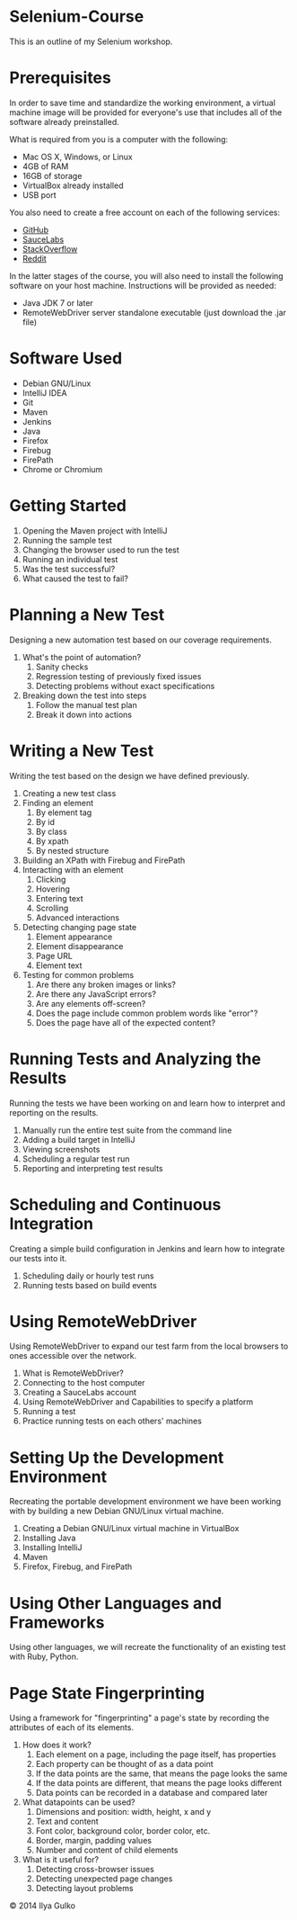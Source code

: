 Selenium-Course
===============
This is an outline of my Selenium workshop.

Prerequisites
=============
In order to save time and standardize the working environment, a virtual machine image will be provided for everyone's use that includes all of the software already preinstalled.

What is required from you is a computer with the following:

* Mac OS X, Windows, or Linux
* 4GB of RAM
* 16GB of storage
* VirtualBox already installed
* USB port

You also need to create a free account on each of the following services:

* [GitHub](http://www.github.com/)
* [SauceLabs](http://www.saucelabs.com/)
* [StackOverflow](http://www.stackoverflow.com/)
* [Reddit](http://www.reddit.com/)

In the latter stages of the course, you will also need to install the following software on your host machine. Instructions will be provided as needed:

* Java JDK 7 or later
* RemoteWebDriver server standalone executable (just download the .jar file)

Software Used
=============
* Debian GNU/Linux
* IntelliJ IDEA
* Git
* Maven
* Jenkins
* Java
* Firefox
* Firebug
* FirePath
* Chrome or Chromium

Getting Started
=============== 
1. Opening the Maven project with IntelliJ
2. Running the sample test
3. Changing the browser used to run the test
4. Running an individual test
5. Was the test successful?
6. What caused the test to fail?

Planning a New Test
===================
Designing a new automation test based on our coverage requirements.

1. What's the point of automation?
    1. Sanity checks
    2. Regression testing of previously fixed issues
    3. Detecting problems without exact specifications
2. Breaking down the test into steps
    1. Follow the manual test plan
    2. Break it down into actions

Writing a New Test
==================
Writing the test based on the design we have defined previously.

1. Creating a new test class
2. Finding an element
    1. By element tag
    2. By id
    3. By class
    4. By xpath
    5. By nested structure
3. Building an XPath with Firebug and FirePath
4. Interacting with an element
    1. Clicking
    2. Hovering
    3. Entering text
    4. Scrolling
    5. Advanced interactions
5. Detecting changing page state
    1. Element appearance
    2. Element disappearance
    3. Page URL
    4. Element text
6. Testing for common problems
    1. Are there any broken images or links?
    2. Are there any JavaScript errors?
    3. Are any elements off-screen?
    4. Does the page include common problem words like "error"?
    5. Does the page have all of the expected content?

Running Tests and Analyzing the Results
=======================================
Running the tests we have been working on and learn how to interpret and reporting on the results.

1. Manually run the entire test suite from the command line
2. Adding a build target in IntelliJ
3. Viewing screenshots
4. Scheduling a regular test run
5. Reporting and interpreting test results

Scheduling and Continuous Integration
=====================================
Creating a simple build configuration in Jenkins and learn how to integrate our tests into it.

1. Scheduling daily or hourly test runs
2. Running tests based on build events

Using RemoteWebDriver
=====================
Using RemoteWebDriver to expand our test farm from the local browsers to ones accessible over the network.

1. What is RemoteWebDriver?
2. Connecting to the host computer
3. Creating a SauceLabs account
4. Using RemoteWebDriver and Capabilities to specify a platform
5. Running a test
6. Practice running tests on each others' machines

Setting Up the Development Environment
======================================
Recreating the portable development environment we have been working with by building a new Debian GNU/Linux virtual machine.

1. Creating a Debian GNU/Linux virtual machine in VirtualBox
2. Installing Java
3. Installing IntelliJ
4. Maven
5. Firefox, Firebug, and FirePath

Using Other Languages and Frameworks
====================================
Using other languages, we will recreate the functionality of an existing test with Ruby, Python.

Page State Fingerprinting
=========================
Using a framework for "fingerprinting" a page's state by recording the attributes of each of its elements.

1. How does it work?
    1. Each element on a page, including the page itself, has properties
    2. Each property can be thought of as a data point
    3. If the data points are the same, that means the page looks the same
    4. If the data points are different, that means the page looks different
    5. Data points can be recorded in a database and compared later
2. What datapoints can be used?
    1. Dimensions and position: width, height, x and y
    2. Text and content
    3. Font color, background color, border color, etc.
    4. Border, margin, padding values
    5. Number and content of child elements
3. What is it useful for?
    1. Detecting cross-browser issues
    2. Detecting unexpected page changes
    3. Detecting layout problems

&copy; 2014 Ilya Gulko